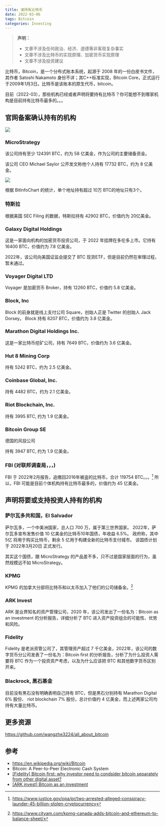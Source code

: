 ```yaml
---
title: 谁持有比特币
date: 2022-03-06
tags: Bitcoin
categories: Investing
---
```


> **声明：**
> - 文章不涉及任何政治、经济、道德等非客观复杂事实
> - 文章不涉及比特币的实现原理、加密货币实现原理
> - 文章不涉及投资建议

比特币，Bitcoin，是一个分布式账本系统，起源于 2008 年的一份白皮书文件，其作者 Satoshi Nakamoto 身份不详；其C++标准实现，Bitcoin Core，正式运行于2009年1月3日。比特币是该账本的原生代币，bitcoin。

目前（2022-03），那些机构已经或者声明将要持有比特币？你可能想不到哪家机构是目前持有比特币最多的。。。

## 官网备案确认持有的机构

![](https://i.imgur.com/jH4bzVw.png)

### MicroStrategy

该公司持有至少 124391 BTC，约为 58 亿美金，作为公司的主要储备资金。

该公司 CEO Michael Saylor 公开发文称他个人持有 17732 BTC，约为 8 亿美金。

![](https://i.imgur.com/63ipNeq.png)

根据 BitInfoChart 的统计，单个地址持有超过 10万 BTC的地址只有3个。

### 特斯拉

根据美国 SEC Filing 的数据，特斯拉持有 42902 BTC，价值约为 20亿美金。

### Galaxy Digital Holdings

这是一家面向机构的加密货币投资公司，于 2022 年挂牌在多伦多上市。它持有 16400 BTC，价值约为 7.8 亿美金。

2022年，该公司向美国证监会提交了 BTC 现货ETF，但是目前仍然在审理过程，暂未通过。

### Voyager Digital LTD

Voyager 是加密货币 Broker，持有 12260 BTC，价值约 5.8 亿美金。

### Block, Inc

Block 的前身就是线上支付公司 Square，创始人正是 Twitter 的创始人 Jack Dorsey。 Block 持有 8207 BTC，价值约为 3.8 亿美金。

### Marathon Digital Holdings Inc.

这是一家比特币挖矿公司，持有 7649 BTC，价值约为 3.6 亿美金。

### Hut 8 Mining Corp

持有 5242 BTC，约为 2.5 亿美金。

### Coinbase Global, Inc.

持有 4482 BTC，约为 2.1 亿美金。

### Riot Blockchain, Inc.

持有 3995 BTC, 约为 1.9 亿美金。

### Bitcoin Group SE

德国的风投公司

持有 3947 BTC, 约为 1.9 亿美金。

### FBI (对联邦调查局，，，)

FBI 于 2022年2月报告，追缴回2016年被盗的比特币，合计 119754 BTC。。。[^2] 所以，FBI 可能是目前个体机构持有比特币最多的，价值约为 45 亿美金。

## 声明将要或支持投资人持有的机构

### 萨尔瓦多共和国，El Salvador

萨尔瓦多，一个中美洲国家，总人口 700 万，属于第三世界国家。
2022年，萨尔瓦多宣布发售价值 10 亿美金的比特币10年国债，年收益 6.5%。
政府称，其中 5亿 将用于购买比特币，剩余 5 亿用于构建全新的比特币支付城市。
该国债计划于 2022年3月20日 正式发行。

其实这个国债，跟 MicroStrategy 的产品差不多，只不过是国家层面的行为，虽然规模远不如 MicroStrategy。

### KPMG

KPMG 的加拿大分部将比特币和以太币加入了他们的公司储备金。[^1]

### ARK Invest

ARK 是业界知名的资产管理公司，2020 年，该公司发出了一份名为：Bitcoin as an investment 的分析报告，详细分析了 BTC 进入资产投资组合的可能性、优势和风险。

### Fidelity

Fidelity 是老派资管公司了，其管理资产超过 7 千亿美金，2022年，该公司的数字货币分公司发表了一份名为：Bitcoin first 的分析报告，分析了为什么投资人需要将 BTC 作为一个投资资产考虑，以及为什么应该把 BTC 和其他数字货币区别开来。

### Blackrock, 黑石基金

目前没有黑石没有明确表明自己持有 BTC，但是黑石分别持有 Marathon Digital 6% 股份、 riot blockchain 7% 股份，总计价值约 4 亿美金，而上述两家公司均持有大量比特币。

## 更多资源

https://github.com/wangzhe3224/all_about_bitcoin

## 参考

- https://en.wikipedia.org/wiki/Bitcoin
- Bitcoin: A Peer-to-Peer Electronic Cash System
- [[Fidelity] Bitcoin first: why investor need to condsider bitcoin separately from other digital asset?](https://github.com/wangzhe3224/all_about_bitcoin/blob/main/report/bitcoin-first-fidelity.pdf)
- [[ARK invest] Bitcoin as an investment](https://github.com/wangzhe3224/all_about_bitcoin/blob/main/report/ARKinvest_Bitcoin_II_An%20Investment.pdf)


[^1]: https://www.cityam.com/kpmg-canada-adds-bitcoin-and-ethereum-to-balance-sheet/
[^2]: https://www.justice.gov/opa/pr/two-arrested-alleged-conspiracy-launder-45-billion-stolen-cryptocurrency
